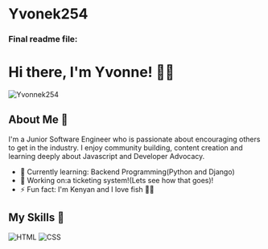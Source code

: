 # Yvonek254
### Final readme file: 

# Hi there, I'm Yvonne! 👋🏽

![Yvonnek254](](https://github.com/Yvonnek254user-attachments/assets/dd30a6ad-88e3-470b-b64f-838fedf56cf5))


## About Me 🚀

I'm a Junior Software Engineer who is passionate about encouraging others to get in the industry. I enjoy community building, content creation and learning deeply about Javascript and Developer Advocacy. 

- 🌱 Currently learning: Backend Programming(Python and Django) 
- 🔭 Working on:a ticketing system!(Lets see how that goes)! 
- ⚡ Fun fact: I'm Kenyan and I love fish 💃🏽 

## My Skills 🧠

![HTML](https://img.shields.io/badge/-HTML-E34F26?style=flat-square&logo=html5&logoColor=white) 
![CSS](https://img.shields.io/badge/-CSS-1572B6?style=flat-square&logo=css3&logoColor=white) 


 
